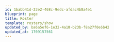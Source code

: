 ```yaml
---
id: 1babb41d-23e2-468c-9edc-afdac4b8a4e1
blueprint: page
title: Roster
template: rosters/show
updated_by: ba6a5ef6-1e32-4a10-b23b-f8a27f0e6b42
updated_at: 1709157561
---
```

